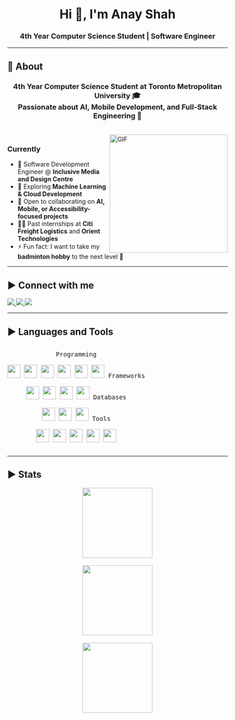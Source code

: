 <!-- Header -->
<h1 align="center">Hi 👋, I'm Anay Shah</h1>
<h3 align="center">4th Year Computer Science Student | Software Engineer</h3>

---

## 🧐 About

<h3 align="center">
  4th Year Computer Science Student at Toronto Metropolitan University 🎓 <br>
  Passionate about AI, Mobile Development, and Full-Stack Engineering 🚀
</h3>

<br>

<img align="right" height="270px" alt="GIF" src="https://cdn.dribbble.com/users/1059583/screenshots/4171367/coding-freak.gif" />

### Currently
- 💼 Software Development Engineer @ **Inclusive Media and Design Centre**  
- 🌱 Exploring **Machine Learning & Cloud Development**  
- 👯 Open to collaborating on **AI, Mobile, or Accessibility-focused projects**  
- 🧑‍💻 Past internships at **Citi Freight Logistics** and **Orient Technologies**  
- ⚡ Fun fact: I want to take my **badminton hobby** to the next level 🏸  

---

## ▶ Connect with me
<p>
  <a href="https://linkedin.com/in/anaycshah" target="_blank">
    <img src="https://img.shields.io/badge/-LinkedIn-222222?style=flat-square&logo=Linkedin&logoColor=white"/>
  </a>
  <a href="mailto:anayshah29@gmail.com" target="_blank">
    <img src="https://img.shields.io/badge/-Email-222222?style=flat-square&logo=gmail&logoColor=white"/>
  </a>
  <a href="https://github.com/Anay-Shah" target="_blank">
    <img src="https://img.shields.io/badge/-GitHub-222222?style=flat-square&logo=github&logoColor=white"/>
  </a>
</p>

---

## ▶ Languages and Tools
<p style="display: inline-block;" align="center">
  <kbd>
    <kbd>Programming</kbd><br><br>
    <img width="30px" src="https://cdn.jsdelivr.net/gh/devicons/devicon/icons/python/python-original.svg" />
    <img width="30px" src="https://cdn.jsdelivr.net/gh/devicons/devicon/icons/java/java-original.svg" />
    <img width="30px" src="https://cdn.jsdelivr.net/gh/devicons/devicon/icons/cplusplus/cplusplus-original.svg" />
    <img width="30px" src="https://cdn.jsdelivr.net/gh/devicons/devicon/icons/javascript/javascript-original.svg" />
    <img width="30px" src="https://cdn.jsdelivr.net/gh/devicons/devicon/icons/typescript/typescript-original.svg" />
    <img width="30px" src="https://cdn.jsdelivr.net/gh/devicons/devicon/icons/bash/bash-original.svg" />
  </kbd>
  <kbd>
    <kbd>Frameworks</kbd><br><br>
    <img width="30px" src="https://cdn.jsdelivr.net/gh/devicons/devicon/icons/react/react-original.svg" />
    <img width="30px" src="https://pagepro.co/blog/wp-content/uploads/2020/03/react-native-logo-884x1024.png" />
    <img width="30px" src="https://cdn.jsdelivr.net/gh/devicons/devicon/icons/flask/flask-original.svg" />
    <img width="30px" src="https://cdn.jsdelivr.net/gh/devicons/devicon/icons/bootstrap/bootstrap-plain.svg" />
  </kbd>
  <kbd>
    <kbd>Databases</kbd><br><br>
    <img width="30px" src="https://cdn.jsdelivr.net/gh/devicons/devicon/icons/mongodb/mongodb-original.svg" />
    <img width="30px" src="https://cdn.jsdelivr.net/gh/devicons/devicon/icons/mysql/mysql-original.svg" />
    <img width="30px" src="https://cdn.jsdelivr.net/gh/devicons/devicon/icons/sqlite/sqlite-original.svg" />
  </kbd>
  <kbd>
    <kbd>Tools</kbd><br><br>
    <img width="30px" src="https://cdn.jsdelivr.net/gh/devicons/devicon/icons/git/git-original.svg" />
    <img width="30px" src="https://cdn.jsdelivr.net/gh/devicons/devicon/icons/vscode/vscode-original.svg" />
    <img width="30px" src="https://cdn.jsdelivr.net/gh/devicons/devicon/icons/jupyter/jupyter-original.svg" />
    <img width="30px" src="https://cdn.jsdelivr.net/gh/devicons/devicon/icons/pycharm/pycharm-original.svg" />
    <img width="30px" src="https://cdn.jsdelivr.net/gh/devicons/devicon/icons/powerbi/powerbi-original.svg" />
  </kbd>
</p>

---

## ▶ Stats
<p align="center">
  <img src="https://github-readme-stats.vercel.app/api/top-langs/?username=Anay-Shah&layout=compact&theme=github_dark&langs_count=10" height="160"/>
  <br><br>
  <img src="https://github-readme-stats.vercel.app/api?username=Anay-Shah&count_private=true&show_icons=true&theme=github_dark" height="160"/>
  <br><br>
  <img src="https://github-readme-streak-stats.herokuapp.com/?user=Anay-Shah&theme=holi-theme" height="160"/>
</p>
